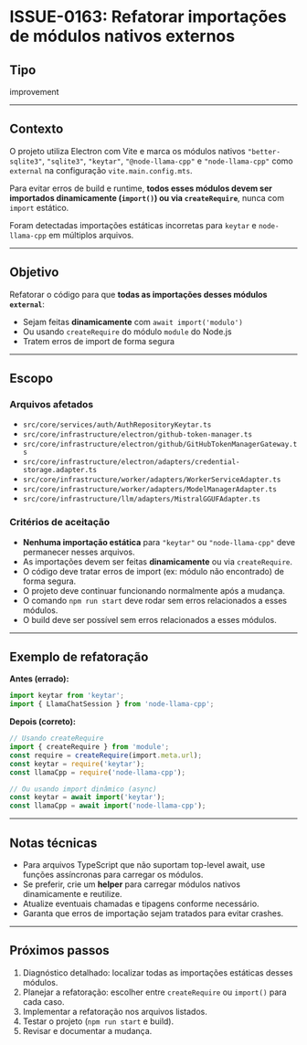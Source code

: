 # ISSUE-0163: Refatorar importações de módulos nativos externos

## Tipo

improvement

---

## Contexto

O projeto utiliza Electron com Vite e marca os módulos nativos `"better-sqlite3"`, `"sqlite3"`, `"keytar"`, `"@node-llama-cpp"` e `"node-llama-cpp"` como `external` na configuração `vite.main.config.mts`.

Para evitar erros de build e runtime, **todos esses módulos devem ser importados dinamicamente (`import()`) ou via `createRequire`**, nunca com `import` estático.

Foram detectadas importações estáticas incorretas para `keytar` e `node-llama-cpp` em múltiplos arquivos.

---

## Objetivo

Refatorar o código para que **todas as importações desses módulos `external`**:

- Sejam feitas **dinamicamente** com `await import('modulo')`
- Ou usando `createRequire` do módulo `module` do Node.js
- Tratem erros de import de forma segura

---

## Escopo

### Arquivos afetados

- `src/core/services/auth/AuthRepositoryKeytar.ts`
- `src/core/infrastructure/electron/github-token-manager.ts`
- `src/core/infrastructure/electron/github/GitHubTokenManagerGateway.ts`
- `src/core/infrastructure/electron/adapters/credential-storage.adapter.ts`
- `src/core/infrastructure/worker/adapters/WorkerServiceAdapter.ts`
- `src/core/infrastructure/worker/adapters/ModelManagerAdapter.ts`
- `src/core/infrastructure/llm/adapters/MistralGGUFAdapter.ts`

### Critérios de aceitação

- **Nenhuma importação estática** para `"keytar"` ou `"node-llama-cpp"` deve permanecer nesses arquivos.
- As importações devem ser feitas **dinamicamente** ou via `createRequire`.
- O código deve tratar erros de import (ex: módulo não encontrado) de forma segura.
- O projeto deve continuar funcionando normalmente após a mudança.
- O comando `npm run start` deve rodar sem erros relacionados a esses módulos.
- O build deve ser possível sem erros relacionados a esses módulos.

---

## Exemplo de refatoração

**Antes (errado):**

```ts
import keytar from 'keytar';
import { LlamaChatSession } from 'node-llama-cpp';
```

**Depois (correto):**

```ts
// Usando createRequire
import { createRequire } from 'module';
const require = createRequire(import.meta.url);
const keytar = require('keytar');
const llamaCpp = require('node-llama-cpp');

// Ou usando import dinâmico (async)
const keytar = await import('keytar');
const llamaCpp = await import('node-llama-cpp');
```

---

## Notas técnicas

- Para arquivos TypeScript que não suportam top-level await, use funções assíncronas para carregar os módulos.
- Se preferir, crie um **helper** para carregar módulos nativos dinamicamente e reutilize.
- Atualize eventuais chamadas e tipagens conforme necessário.
- Garanta que erros de importação sejam tratados para evitar crashes.

---

## Próximos passos

1. Diagnóstico detalhado: localizar todas as importações estáticas desses módulos.
2. Planejar a refatoração: escolher entre `createRequire` ou `import()` para cada caso.
3. Implementar a refatoração nos arquivos listados.
4. Testar o projeto (`npm run start` e build).
5. Revisar e documentar a mudança.